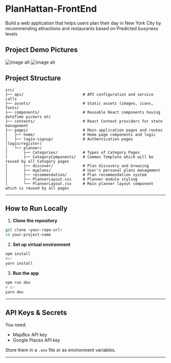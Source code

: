# PlanHattan-FrontEnd
Build a web application that helps users plan their day in New York City by recommending attractions and restaurants based on Predicted busyness levels 

## Project Demo Pictures
![image alt](https://github.com/RaghulPrasath-Here/PlanHattan-FrontEnd/blob/943d0cb6b6923e61cb5a70a2b500c44fc5541dd3/1.png)
![image alt](https://github.com/RaghulPrasath-Here/PlanHattan-FrontEnd/blob/943d0cb6b6923e61cb5a70a2b500c44fc5541dd3/2.png)

## Project Structure
```
src/
├── api/                          # API configuration and service calls
├── assets/                       # Static assets (images, icons, fonts)
├── components/                   # Reusable React components having dateTime pickers etc
├── contexts/                     # React Context providers for state management
├── pages/                        # Main application pages and routes
│   ├── home/                     # Home page components and logic
│   ├── login-signup/             # Authentication pages (login/register)
│   └── planner/                  
│       ├── Categories/           # Types of Category Pages
│       ├── CategoryComponents/   # Common Template which will be reused by all Category pages
│       ├── discover/             # Plan discovery and browsing
│       ├── myplans/              # User's personal plans management
│       ├── recommendation/       # Plan recommendation system
│       ├── PlannerLayout.css     # Planner module styling
│       └── PlannerLayout.jsx     # Main planner layout component which is reused by all pages
```

---

## How to Run Locally

1. **Clone the repository**

```bash
git clone <your-repo-url>
cd your-project-name
```

2. **Set up virtual environment**

```bash
npm install
#or
yarn install
```

3. **Run the app**

```bash
npm run dev
# or
yarn dev
```
---

## API Keys & Secrets

You need:
- MapBox API key
- Google Places API key

Store them in a `.env` file or as environment variables.

---
